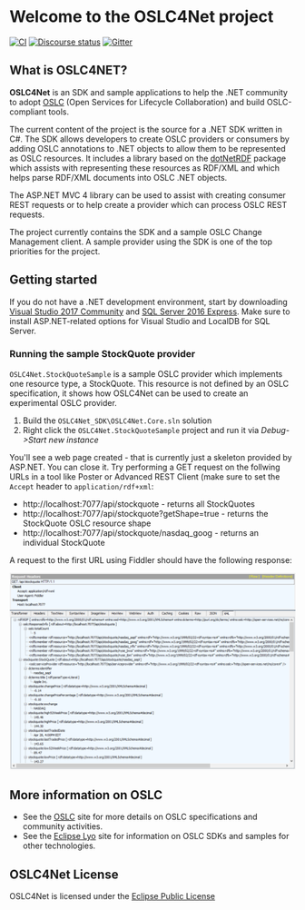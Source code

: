 # Welcome to the OSLC4Net project

[![CI](https://github.com/OSLC/oslc4net/workflows/CI/badge.svg)](https://github.com/OSLC/oslc4net/actions?query=workflow%3ACI)
[![Discourse status](https://img.shields.io/discourse/https/meta.discourse.org/status.svg)](https://forum.open-services.net/)
[![Gitter](https://img.shields.io/gitter/room/nwjs/nw.js.svg)](https://gitter.im/OSLC/chat)

## What is OSLC4NET?

**OSLC4Net** is an SDK and sample applications to help the .NET community to adopt [OSLC](http://open-services.net) (Open Services for Lifecycle Collaboration) and build OSLC-compliant tools.  

The current content of the project is the source for a .NET SDK written in C#. The SDK allows developers to create OSLC providers or consumers by adding OSLC annotations to .NET objects to allow them to be represented as OSLC resources. It includes a library based on the [dotNetRDF](https://dotnetrdf.org/) package which assists with representing these resources as RDF/XML and which helps parse RDF/XML documents into OSLC .NET objects.  

The ASP.NET MVC 4 library can be used to assist with creating consumer REST requests or to help create a provider which can process OSLC REST requests.  

The project currently contains the SDK and a sample OSLC Change Management client. A sample provider using the SDK is one of the top priorities for the project.  

## Getting started

If you do not have a .NET development environment, start by downloading [Visual Studio 2017 Community](https://www.visualstudio.com/vs/community/) and [SQL Server 2016 Express](https://www.microsoft.com/en-us/sql-server/sql-server-downloads). Make sure to install ASP.NET-related options for Visual Studio and LocalDB for SQL Server.

### Running the sample StockQuote provider

`OSLC4Net.StockQuoteSample` is a sample OSLC provider which implements one resource type, a StockQuote. This resource is not defined by an OSLC specification, it shows how OSLC4Net can be used to create an experimental OSLC provider.

1. Build the `OSLC4Net_SDK\OSLC4Net.Core.sln` solution
1. Right click the `OSLC4Net.StockQuoteSample` project and run it via _Debug->Start new instance_

You'll see a web page created - that is currently just a skeleton provided by ASP.NET. You can close it. Try performing a GET request on the follwing URLs in a tool like Poster or Advanced REST Client (make sure to set the `Accept` header to `application/rdf+xml`:

* http://localhost:7077/api/stockquote - returns all StockQuotes
* http://localhost:7077/api/stockquote?getShape=true - returns the StockQuote OSLC resource shape
* http://localhost:7077/api/stockquote/nasdaq_goog - returns an individual StockQuote

A request to the first URL using Fiddler should have the following response:

![](doc/stockquote.png)

## More information on OSLC

*   See the [OSLC](http://open-services.net/) site for more details on OSLC specifications and community activities.
*   See the [Eclipse Lyo](http://eclipse.org/lyo) site for information on OSLC SDKs and samples for other technologies.

## OSLC4Net License

OSLC4Net is licensed under the [Eclipse Public License](LICENSE)  
